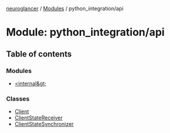 [neuroglancer](../README.md) / [Modules](../modules.md) / python\_integration/api

# Module: python\_integration/api

## Table of contents

### Modules

- [&lt;internal\&gt;](python_integration_api._internal_.md)

### Classes

- [Client](../classes/python_integration_api.Client.md)
- [ClientStateReceiver](../classes/python_integration_api.ClientStateReceiver.md)
- [ClientStateSynchronizer](../classes/python_integration_api.ClientStateSynchronizer.md)
